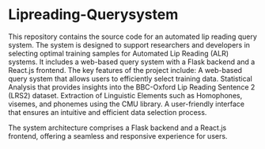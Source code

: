 # Lipreading-Querysystem
This repository contains the source code for an automated lip reading query system. 
The system is designed to support researchers and developers in selecting optimal training samples for Automated Lip Reading (ALR) systems.
It includes a web-based query system with a Flask backend and a React.js frontend.
The key features of the project include:
A web-based query system that allows users to efficiently select training data.
Statistical Analysis that provides insights into the BBC-Oxford Lip Reading Sentence 2 (LRS2) dataset.
Extraction of Linguistic Elements such as Homophones, visemes, and phonemes using the CMU library.
A user-friendly interface that ensures an intuitive and efficient data selection process.

The system architecture comprises a Flask backend and a React.js frontend, offering a seamless and responsive experience for users.

